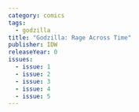 ```yaml
---
category: comics
tags:
  - godzilla
title: "Godzilla: Rage Across Time"
publisher: IDW
releaseYear: 0
issues:
  - issue: 1
  - issue: 2
  - issue: 3
  - issue: 4
  - issue: 5
---
```


